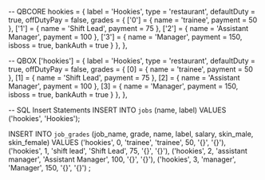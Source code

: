 -- QBCORE
hookies = {
    label = 'Hookies',
    type = 'restaurant',
    defaultDuty = true,
    offDutyPay = false,
    grades = {
        ['0'] = {
            name = 'trainee',
            payment = 50
        },
        ['1'] = {
            name = 'Shift Lead',
            payment = 75
        },
        ['2'] = {
            name = 'Assistant Manager',
            payment = 100
        },
        ['3'] = {
            name = 'Manager',
            payment = 150,
            isboss = true,
            bankAuth = true
        }
    },
},

-- QBOX
['hookies'] = {
    label = 'Hookies',
    type = 'restaurant',
    defaultDuty = true,
    offDutyPay = false,
    grades = {
        [0] = {
            name = 'trainee',
            payment = 50
        },
        [1] = {
            name = 'Shift Lead',
            payment = 75
        },
        [2] = {
            name = 'Assistant Manager',
            payment = 100
        },
        [3] = {
            name = 'Manager',
            payment = 150,
            isboss = true,
            bankAuth = true
        }
    },
},

-- SQL Insert Statements
INSERT INTO `jobs` (name, label) VALUES
  ('hookies', 'Hookies');

INSERT INTO `job_grades` (job_name, grade, name, label, salary, skin_male, skin_female) VALUES
  ('hookies', 0, 'trainee', 'trainee', 50, '{}', '{}'),
  ('hookies', 1, 'shift lead', 'Shift Lead', 75, '{}', '{}'),
  ('hookies', 2, 'assistant manager', 'Assistant Manager', 100, '{}', '{}'),
  ('hookies', 3, 'manager', 'Manager', 150, '{}', '{}')
;
